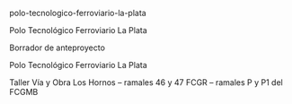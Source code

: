 polo-tecnologico-ferroviario-la-plata

Polo Tecnológico Ferroviario La Plata

Borrador de anteproyecto

Polo Tecnológico Ferroviario La Plata

Taller Vía y Obra Los Hornos – ramales 46 y 47 FCGR – ramales P y P1 del FCGMB
